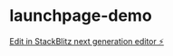 # launchpage-demo

[Edit in StackBlitz next generation editor ⚡️](https://stackblitz.com/~/github.com/Millenium-AI/launchpage-demo)